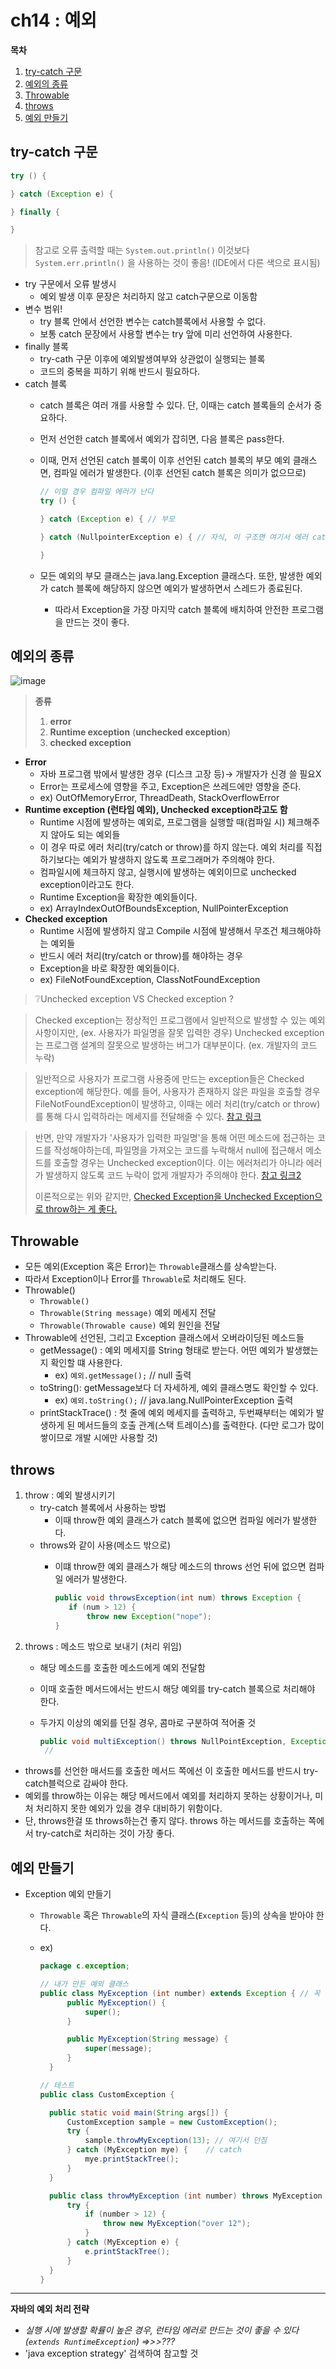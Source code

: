 # ch14 : 예외

**목차**

1. [try-catch 구문](ch14\_.md#try-catch-구문)
2. [예외의 종류](ch14\_.md#예외의-종류)
3. [Throwable](ch14\_.md#Throwable)
4. [throws](ch14\_.md#throws)
5. [예외 만들기](ch14\_.md#예외-만들기)

## try-catch 구문

```java
try () {

} catch (Exception e) {

} finally {

}
```

> 참고로 오류 출력할 때는 `System.out.println()` 이것보다 `System.err.println()` 을 사용하는 것이 좋음! (IDE에서 다른 색으로 표시됨)

* try 구문에서 오류 발생시
  * 예외 발생 이후 문장은 처리하지 않고 catch구문으로 이동함
* 변수 범위!
  * try 블록 안에서 선언한 변수는 catch블록에서 사용할 수 없다.
  * 보통 catch 문장에서 사용할 변수는 try 앞에 미리 선언하여 사용한다.
* finally 블록
  * try-cath 구문 이후에 예외발생여부와 상관없이 실행되는 블록
  * 코드의 중복을 피하기 위해 반드시 필요하다.
* catch 블록
  * catch 블록은 여러 개를 사용할 수 있다. 단, 이때는 catch 블록들의 순서가 중요하다.
  * 먼저 선언한 catch 블록에서 예외가 잡히면, 다음 블록은 pass한다.
  *   이때, 먼저 선언된 catch 블록이 이후 선언된 catch 블록의 부모 예외 클래스면, 컴파일 에러가 발생한다. (이후 선언된 catch 블록은 의미가 없으므로)

      ```java
      // 이럴 경우 컴파일 에러가 난다
      try () {

      } catch (Exception e) { // 부모

      } catch (NullpointerException e) { // 자식, 이 구조면 여기서 에러 catch할 일이 없음

      }
      ```
  * 모든 예외의 부모 클래스는 java.lang.Exception 클래스다. 또한, 발생한 예외가 catch 블록에 해당하지 않으면 예외가 발생하면서 스레드가 종료된다.
    * 따라서 Exception을 가장 마지막 catch 블록에 배치하여 안전한 프로그램을 만드는 것이 좋다.

## 예외의 종류

![image](https://user-images.githubusercontent.com/77563814/183245273-e51dd7eb-7bf3-4695-a58d-5fc9f7ed66bb.png)

> **종류**
>
> 1. **error**
> 2. **Runtime exception** (**unchecked exception**)
> 3. **checked exception**

* **Error**
  * 자바 프로그램 밖에서 발생한 경우 (디스크 고장 등)→ 개발자가 신경 쓸 필요X
  * Error는 프로세스에 영향을 주고, Exception은 쓰레드에만 영향을 준다.
  * ex) OutOfMemoryError, ThreadDeath, StackOverflowError
* **Runtime exception (런타임 예외), Unchecked exception라고도 함**
  * Runtime 시점에 발생하는 예외로, 프로그램을 실행할 때(컴파일 시) 체크해주지 않아도 되는 예외들
  * 이 경우 따로 에러 처리(try/catch or throw)를 하지 않는다. 예외 처리를 직접 하기보다는 예외가 발생하지 않도록 프로그래머가 주의해야 한다.
  * 컴파일시에 체크하지 않고, 실행시에 발생하는 예외이므로 unchecked exception이라고도 한다.
  * Runtime Exception을 확장한 예외들이다.
  * ex) ArrayIndexOutOfBoundsException, NullPointerException
* **Checked exception**
  * Runtime 시점에 발생하지 않고 Compile 시점에 발생해서 무조건 체크해야하는 예외들
  * 반드시 에러 처리(try/catch or throw)를 해야하는 경우
  * Exception을 바로 확장한 예외들이다.
  * ex) FileNotFoundException, ClassNotFoundException

> ❔Unchecked exception VS Checked exception ?

> Checked exception는 정상적인 프로그램에서 일반적으로 발생할 수 있는 예외사항이지만, (ex. 사용자가 파일명을 잘못 입력한 경우) Unchecked exception는 프로그램 설계의 잘못으로 발생하는 버그가 대부분이다. (ex. 개발자의 코드 누락)

> 일반적으로 사용자가 프로그램 사용중에 만드는 exception들은 Checked exception에 해당한다. 예를 들어, 사용자가 존재하지 않은 파일을 호출할 경우 FileNotFoundException이 발생하고, 이때는 에러 처리(try/catch or throw)를 통해 다시 입력하라는 메세지를 전달해줄 수 있다. [참고 링크](http://egloos.zum.com/iilii/v/4753015)

> 반면, 만약 개발자가 '사용자가 입력한 파일명'을 통해 어떤 메소드에 접근하는 코드를 작성해야하는데, 파일명을 가져오는 코드를 누락해서 null에 접근해서 메소드를 호출할 경우는 Unchecked exception이다. 이는 에러처리가 아니라 에러가 발생하지 않도록 코드 누락이 없게 개발자가 주의해야 한다. [참고 링크2](https://chanhuiseok.github.io/posts/java-3/)
>
> 이론적으로는 위와 같지만, [Checked Exception을 Unchecked Exception으로 throw하는 게 좋다.](../java/wrapping\_checked\_exception\_into\_unchecked\_exception.md)

## Throwable

* 모든 예외(Exception 혹은 Error)는 `Throwable`클래스를 상속받는다.
* 따라서 Exception이나 Error를 `Throwable`로 처리해도 된다.
* Throwable()
  * `Throwable()`
  * `Throwable(String message)` 예외 메세지 전달
  * `Throwable(Throwable cause)` 예외 원인을 전달
* Throwable에 선언된, 그리고 Exception 클래스에서 오버라이딩된 메소드들
  * getMessage() : 예외 메세지를 String 형태로 받는다. 어떤 예외가 발생했는 지 확인할 떄 사용한다.
    * ex) `예외.getMessage();` // null 출력
  * toString(): getMessage보다 더 자세하게, 예외 클래스명도 확인할 수 있다.
    * ex) `예외.toString();` // java.lang.NullPointerException 출력
  * printStackTrace() : 첫 줄에 예외 메세지를 출력하고, 두번째부터는 예외가 발생하게 된 메서드들의 호출 관계(스택 트레이스)를 출력한다. (다만 로그가 많이 쌓이므로 개발 시에만 사용할 것)

## throws

1. throw : 예외 발생시키기
   * try-catch 블록에서 사용하는 방법
     * 이때 throw한 예외 클래스가 catch 블록에 없으면 컴파일 에러가 발생한다.
   * throws와 같이 사용(메소드 밖으로)
     *   이떄 throw한 예외 클래스가 해당 메소드의 throws 선언 뒤에 없으면 컴파일 에러가 발생한다.

         ```java
         public void throwsException(int num) throws Exception {
         	if (num > 12) {
         		throw new Exception("nope");
         }
         ```
2. throws : 메소드 밖으로 보내기 (처리 위임)
   * 해당 메소드를 호출한 메소드에게 예외 전달함
   * 이때 호출한 메서드에서는 반드시 해당 예외를 try-catch 블록으로 처리해야 한다.
   *   두가지 이상의 예외를 던질 경우, 콤마로 구분하여 적어줄 것

       ```java
       public void multiException() throws NullPointException, Exception {
       	//
       ```

* throws를 선언한 매서드를 호출한 메서드 쪽에선 이 호출한 메서드를 반드시 try-catch블럭으로 감싸야 한다.
* 예외를 throw하는 이유는 해당 메서드에서 예외를 처리하지 못하는 상황이거나, 미처 처리하지 못한 예외가 있을 경우 대비하기 위함이다.
* 단, throws한걸 또 throws하는건 좋지 않다. throws 하는 메서드를 호출하는 쪽에서 try-catch로 처리하는 것이 가장 좋다.

## 예외 만들기

* Exception 예외 만들기
  * `Throwable` 혹은 `Throwable`의 자식 클래스(`Exception` 등)의 상속을 받아야 한다.
  *   ex)

      ```java
      package c.exception;

      // 내가 만든 예외 클래스
      public class MyException (int number) extends Exception { // 꼭 상속받아야 예외 클래스로 인정해줌, 안 할경우 컴파일 에러가 난다.
      		public MyException() {
      			super();
      		}

      		public MyException(String message) {
      			super(message);
      		}
      	}

      // 테스트
      public class CustomException {

      	public static void main(String args[]) {
      		CustomException sample = new CustomException();
      		try {
      			sample.throwMyException(13); // 여기서 던짐
      		} catch (MyException mye) {    // catch
      			mye.printStackTree();
      		}
      	}

      	public class throwMyException (int number) throws MyException { 
      		try {
      			if (number > 12) {
      				throw new MyException("over 12");
      			}
      		} catch (MyException e) {
      			e.printStackTree();
      		}
      	}
      }
      ```

***

**자바의 예외 처리 전략**

* _실행 시에 발생할 확률이 높은 경우, 런타임 에러로 만드는 것이 좋을 수 있다 (`extends RuntimeException`) ⇒>>???_
* 'java exception strategy' 검색하여 참고할 것
